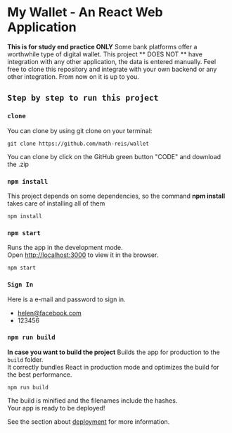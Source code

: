 # My Wallet - An React Web Application


**This is for study end practice ONLY** Some bank platforms offer a worthwhile type of digital wallet. This project ** DOES NOT ** have integration with any other application, the data is entered manually. Feel free to clone this repository and integrate with your own backend or any other integration. From now on it is up to you.

## `Step by step to run this project`

### `clone`
You can clone by using git clone on your terminal:

    git clone https://github.com/math-reis/wallet

You can clone by click on the GitHub green button "CODE" and download the .zip

### `npm install`
This project depends on some dependencies, so the command **npm install** takes care of installing all of them

    npm install


### `npm start`
Runs the app in the development mode.\
Open [http://localhost:3000](http://localhost:3000) to view it in the browser.

    npm start


### `Sign In`
Here is a e-mail and password to sign in.
- helen@facebook.com
- 123456

### `npm run build`
**In case you want to build the project**
Builds the app for production to the `build` folder.\
It correctly bundles React in production mode and optimizes the build for the best performance.

    npm run build

The build is minified and the filenames include the hashes.\
Your app is ready to be deployed!

See the section about [deployment](https://facebook.github.io/create-react-app/docs/deployment) for more information.
